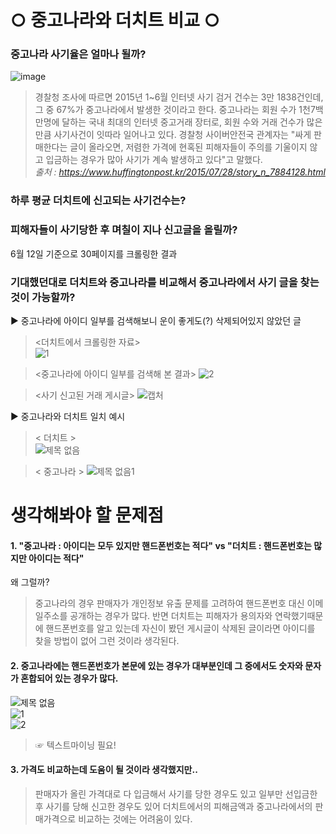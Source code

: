 # ○ 중고나라와 더치트 비교 ○
### 중고나라 사기율은 얼마나 될까?
![image](https://user-images.githubusercontent.com/49008642/59329005-c5e77780-8d28-11e9-90d4-b82521dded00.png)

> 경찰청 조사에 따르면 2015년 1~6월 인터넷 사기 검거 건수는 3만 1838건인데, 그 중 67%가 중고나라에서 발생한 것이라고 한다. 중고나라는 회원 수가 1천7백만명에 달하는 국내 최대의 인터넷 중고거래 장터로, 회원 수와 거래 건수가 많은 만큼 사기사건이 잇따라 일어나고 있다. 경찰청 사이버안전국 관계자는 "싸게 판매한다는 글이 올라오면, 저렴한 가격에 현혹된 피해자들이 주의를 기울이지 않고 입금하는 경우가 많아 사기가 계속 발생하고 있다"고 말했다.  
*출처 : https://www.huffingtonpost.kr/2015/07/28/story_n_7884128.html*  

### 하루 평균 더치트에 신고되는 사기건수는?  

### 피해자들이 사기당한 후 며칠이 지나 신고글을 올릴까?  
6월 12일 기준으로 30페이지를 크롤링한 결과  

### 기대했던대로 더치트와 중고나라를 비교해서 중고나라에서 사기 글을 찾는 것이 가능할까?  
▶ 중고나라에 아이디 일부를 검색해보니 운이 좋게도(?) 삭제되어있지 않았던 글
> <더치트에서 크롤링한 자료>  
![1](https://user-images.githubusercontent.com/49008642/58746571-9ae46480-849a-11e9-8bca-6016a4e6aece.PNG)  

> <중고나라에 아이디 일부를 검색해 본 결과>
![2](https://user-images.githubusercontent.com/49008642/58746569-9ae46480-849a-11e9-8371-c66c7bd93ccc.PNG)  

> <사기 신고된 거래 게시글> 
![캡처](https://user-images.githubusercontent.com/49008642/58746570-9ae46480-849a-11e9-912a-18da6d782caf.PNG)  

▶ 중고나라와 더치트 일치 예시
> < 더치트 >  
![제목 없음](https://user-images.githubusercontent.com/49008634/59352873-b97d1200-8d5c-11e9-9536-9641fa1f2ffe.png)  

> < 중고나라 >
![제목 없음1](https://user-images.githubusercontent.com/49008634/59352891-bf72f300-8d5c-11e9-9070-bb24e46cca18.png)  


# 생각해봐야 할 문제점
#### 1. "중고나라 : 아이디는 모두 있지만 핸드폰번호는 적다"  vs  "더치트 : 핸드폰번호는 많지만 아이디는 적다"
왜 그럴까?  
> 중고나라의 경우 판매자가 개인정보 유출 문제를 고려하여 핸드폰번호 대신 이메일주소를 공개하는 경우가 많다. 반면 더치트는 피해자가 용의자와 연락했기때문에 핸드폰번호를 알고 있는데 자신이 봤던 게시글이 삭제된 글이라면 아이디를 찾을 방법이 없어 그런 것이라 생각된다.  

#### 2. 중고나라에는 핸드폰번호가 본문에 있는 경우가 대부분인데 그 중에서도 숫자와 문자가 혼합되어 있는 경우가 많다.
![제목 없음](https://user-images.githubusercontent.com/49008642/59331553-31344800-8d2f-11e9-9226-27a677fd6716.png)  
![1](https://user-images.githubusercontent.com/49008642/59331570-3beedd00-8d2f-11e9-9674-c0845593cc7b.png)  
![2](https://user-images.githubusercontent.com/49008642/59331578-427d5480-8d2f-11e9-8b11-23cc9b6e757a.png)
> ☞ 텍스트마이닝 필요!  

#### 3. 가격도 비교하는데 도움이 될 것이라 생각했지만..
> 판매자가 올린 가격대로 다 입금해서 사기를 당한 경우도 있고 일부만 선입금한 후 사기를 당해 신고한 경우도 있어 더치트에서의 피해금액과 중고나라에서의 판매가격으로 비교하는 것에는 어려움이 있다.
